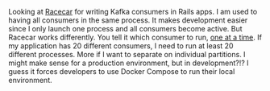 Looking at [Racecar](https://github.com/zendesk/racecar#racecar) for writing
Kafka consumers in Rails apps.  I am used to having all consumers in the same
process.  It makes development easier since I only launch one process and all
consumers become active.  But Racecar works differently.  You tell it which
consumer to run, [one at a time](https://github.com/zendesk/racecar/issues/21).
If my application has 20 different consumers, I need to run at least 20
different processes.  More if I want to separate on individual partitions.  I
might make sense for a production environment, but in development?!?  I guess it
forces developers to use Docker Compose to run their local environment.
